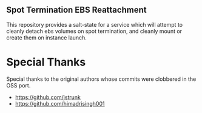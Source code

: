 Spot Termination EBS Reattachment
---------------------------------

This repository provides a salt-state for a service which will attempt to cleanly detach ebs volumes on spot termination, and cleanly mount or create them on instance launch.

# Special Thanks
Special thanks to the original authors whose commits were clobbered in the OSS port.
* https://github.com/jstrunk
* https://github.com/himadrisingh001
